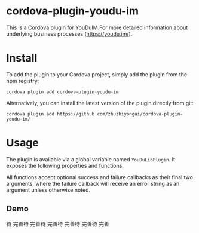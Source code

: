 # cordova-plugin-youdu-im
This is a [Cordova](http://cordova.apache.org/) plugin for YouDuIM.For more detailed information about underlying business processes  (https://youdu.im/).

# Install

To add the plugin to your Cordova project, simply add the plugin from the npm registry:

    cordova plugin add cordova-plugin-youdu-im

Alternatively, you can install the latest version of the plugin directly from git:

    cordova plugin add https://github.com/zhuzhiyongai/cordova-plugin-youdu-im/

# Usage

The plugin is available via a global variable named `YouDuLibPlugin`. It exposes the following properties and functions.

All functions accept optional success and failure callbacks as their final two arguments, where the failure callback will receive an error string as an argument unless otherwise noted.

## Demo
待 完善待 完善待 完善待 完善待 完善待 完善